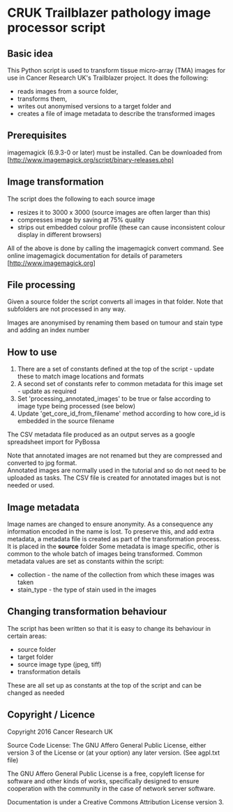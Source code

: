 # CRUK Trailblazer pathology image processor script

## Basic idea

This Python script is used to transform tissue micro-array (TMA) images for use in
Cancer Research UK's Trailblazer project.  It does the following:
 
- reads images from a source folder, 
- transforms them,
- writes out anonymised versions to a target folder and 
- creates a file of image metadata to describe the transformed images

## Prerequisites

imagemagick (6.9.3-0 or later) must be installed.  Can be downloaded from [http://www.imagemagick.org/script/binary-releases.php]

## Image transformation

The script does the following to each source image
- resizes it to 3000 x 3000 (source images are often larger than this)
- compresses image by saving at 75% quality
- strips out embedded colour profile (these can cause inconsistent colour display in different browsers)

All of the above is done by calling the imagemagick convert command.
See online imagemagick documentation for details of parameters [http://www.imagemagick.org]

## File processing

Given a source folder the script  converts all images in that folder.
Note that subfolders are not processed in any way.

Images are anonymised by renaming them based on tumour and stain type and adding an index number

## How to use

1. There are a set of constants defined at the top of the script - update these to match image locations and formats
2. A second set of constants refer to common metadata for this image set - update as required
3. Set 'processing_annotated_images' to be true or false according to image type being processed (see below)
4. Update 'get_core_id_from_filename' method according to how core_id is embedded in the source filename

The CSV metadata file produced as an output serves as a google spreadsheet import for PyBossa

Note that annotated images are not renamed but they are compressed and converted to jpg format.  
Annotated images are normally used in the tutorial and so do not need to be uploaded as tasks.
The CSV file is created for annotated images but is not needed or used.

## Image metadata

Image names are changed to ensure anonymity.  As a consequence any information encoded in the name is lost.
To preserve this, and add extra metadata, a metadata file is created as part of the transformation process.  
It is placed in the **source** folder
Some metadata is image specific, other is common to the whole batch of images being transformed.
Common metadata values are set as constants within the script:
 - collection - the name of the collection from which these images was taken
 - stain_type - the type of stain used in the images

## Changing transformation behaviour

The script has been written so that it is easy to change its behaviour in certain areas:

- source folder
- target folder
- source image type (jpeg, tiff)
- transformation details

These are all set up as constants at the top of the script and can be changed as needed

## Copyright / Licence

Copyright 2016 Cancer Research UK

Source Code License: The GNU Affero General Public License, either version 3 of the License or (at your option) any later version. (See agpl.txt file)

The GNU Affero General Public License is a free, copyleft license for software and other kinds of works, specifically designed to ensure 
cooperation with the community in the case of network server software.

Documentation is under a Creative Commons Attribution License version 3.

